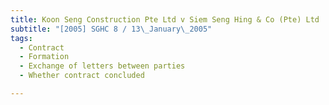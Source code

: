 ```yaml
---
title: Koon Seng Construction Pte Ltd v Siem Seng Hing & Co (Pte) Ltd 
subtitle: "[2005] SGHC 8 / 13\_January\_2005"
tags:
  - Contract
  - Formation
  - Exchange of letters between parties
  - Whether contract concluded

---
```


